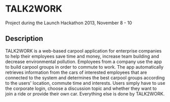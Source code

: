 TALK2WORK
=========

Project during the Launch Hackathon 2013, November 8 - 10

Description
-----------

TALK2WORK is a web-based carpool application for enterprise companies to help their employees save time and money, increase team building and decrease environmental pollution. Employees from a company use the app to build carpool groups in order to commute to work.
The app automatically retrieves information from the cars of interested employees that are connected to the system and determines the best carpool groups according to the users' location, commute time and interests.
Users simply have to use the corporate login, choose a discussion topic and whether they want to join a ride or provide their own car. Everything else is done by TALK2WORK.
